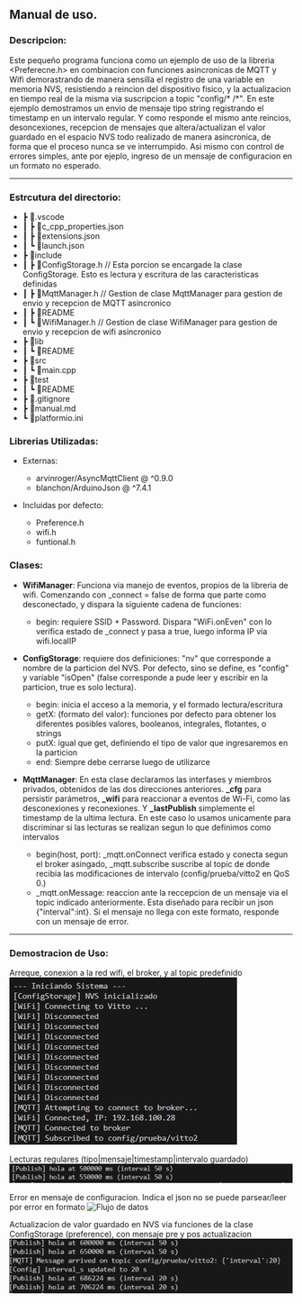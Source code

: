 ## Manual de uso.

### Descripcion:
Este pequeño programa funciona como un ejemplo de uso de la libreria <Preferecne.h> en combinacion con funciones asincronicas de MQTT y Wifi demorastrando de manera sensilla el registro de una variable en memoria NVS, resistiendo a reincion del dispositivo fisico, y la actualizacion en tiempo real de la misma via suscripcion a topic "config/* /*".
En este ejemplo demostramos un envio de mensaje tipo string registrando el timestamp en un intervalo regular. Y como responde el mismo ante reincios, desoncexiones, recepcion de mensajes que altera/actualizan el valor guardado en el espacio NVS todo realizado de manera asincronica, de forma que el proceso nunca se ve interrumpido. Asi mismo con control de errores simples, ante por ejeplo, ingreso de un mensaje de configuracion en un formato no esperado.


----

### Estrcutura del directorio:

- ┣ 📂.vscode
- ┃ ┣ 📜c_cpp_properties.json
- ┃ ┣ 📜extensions.json
- ┃ ┗ 📜launch.json
- ┣ 📂include
- ┃ ┣ 📜ConfigStorage.h             // Esta porcion se encargade la clase ConfigStorage. Esto es lectura y escritura de las caracteristicas definidas
- ┃ ┣ 📜MqttManager.h               // Gestion de clase MqttManager para gestion de envio y recepcion de MQTT asincronico
- ┃ ┣ 📜README
- ┃ ┗ 📜WifiManager.h               // Gestion de clase WifiManager para gestion de envio y recepcion de wifi asincronico
- ┣ 📂lib
- ┃ ┗ 📜README
- ┣ 📂src
- ┃ ┗ 📜main.cpp
- ┣ 📂test
- ┃ ┗ 📜README
- ┣ 📜.gitignore
- ┣ 📜manual.md
- ┗ 📜platformio.ini

### Librerias Utilizadas:
- Externas:
    - arvinroger/AsyncMqttClient @ ^0.9.0
    - blanchon/ArduinoJson @ ^7.4.1

- Incluidas por defecto:
    - Preference.h
    - wifi.h
    - funtional.h

### Clases:

- **WifiManager**: Funciona via manejo de eventos, propios de la libreria de wifi. Comenzando con _connect = false de forma que parte como desconectado, y dispara la siguiente cadena de funciones:
    - begin: requiere SSID + Password. Dispara "WiFi.onEven" con lo verifica estado de _connect y pasa a true, luego informa IP via wifi.localIP
    
- **ConfigStorage**: requiere dos definiciones: "nv" que corresponde a nombre de la particion del NVS. Por defecto, sino se define, es "config" y variable "isOpen" (false corresponde a pude leer y escribir en la particion, true es solo lectura). 
    - begin: inicia el acceso a la memoria, y el formado lectura/escritura
    - getX: (formato del valor): funciones por defecto para obtener los diferentes posibles valores, booleanos, integrales, flotantes, o strings
    - putX: igual que get, definiendo el tipo de valor que ingresaremos en la particion
    - end: Siempre debe cerrarse luego de utilizarce

- **MqttManager**: En esta clase declaramos las interfases y miembros privados, obtenidos de las dos direcciones anteriores. **_cfg** para persistir parámetros, **_wifi** para reaccionar a eventos de Wi-Fi, como las desconexiones y reconexiones. Y **_lastPublish** simplemente el timestamp de la ultima lectura. En este caso lo usamos unicamente para discriminar si las lecturas se realizan segun lo que definimos como intervalos
    - begin(host, port): _mqtt.onConnect verifica estado y conecta segun el broker asingado,  _mqtt.subscribe suscribe al topic de donde recibia las modificaciones de intervalo (config/prueba/vitto2 en QoS 0.)
    - _mqtt.onMessage: reaccion ante la reccepcion de un mensaje via el topic indicado anteriormente. Esta diseñado para recibir un json {"interval":int}. Si el mensaje no llega con este formato, responde con un mensaje de error.

----

### Demostracion de Uso:

Arreque, conexion a la red wifi, el broker, y al topic predefinido
![Flujo de datos](asset\inicio.png)

Lecturas regulares (tipo|mensaje|timestamp|intervalo guardado)
![Flujo de datos](asset\lecturaOK.png)

Error en mensaje de configuracion. Indica el json no se puede parsear/leer por error en formato
![Flujo de datos](asset\erro.png)

Actualizacion de valor guardado en NVS via funciones de la clase ConfigStorage (preference), con mensaje pre y pos actualizacion
![Flujo de datos](asset\actualizacion.png)
